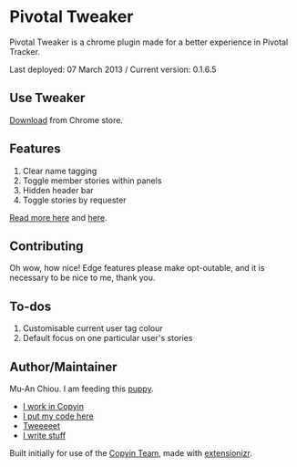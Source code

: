 Pivotal Tweaker
===============

Pivotal Tweaker is a chrome plugin made for a better experience in Pivotal Tracker. 

Last deployed: 07 March 2013 / Current version: 0.1.6.5

## Use Tweaker

[Download](https://chrome.google.com/webstore/detail/pivotal-tweaker/aodalckpkgijlndlnlhblojedfboaglg) from Chrome store.

## Features

1. Clear name tagging
2. Toggle member stories within panels
3. Hidden header bar
4. Toggle stories by requester

[Read more here](http://muan.co/2013/02/13/pivotal-tweaker/) and [here](http://muan.co/2013/03/06/pivotal-tweaker-update/).


## Contributing

Oh wow, how nice! Edge features please make opt-outable, and it is necessary to be nice to me, thank you.

## To-dos

1. Customisable current user tag colour
2. Default focus on one particular user's stories

## Author/Maintainer

Mu-An Chiou. I am feeding this [puppy](http://youtu.be/UIDb6VBO9os?t=20m19s).
- [I work in Copyin](http://copyin.com)
- [I put my code here](https://github.com/muan)
- [Tweeeeet](http://twitter.com/muanchiou)
- [I write stuff](http://muan.co)

Built initially for use of the [Copyin Team](http://copyin.com), made with [extensionizr](http://extensionizr.com/).
